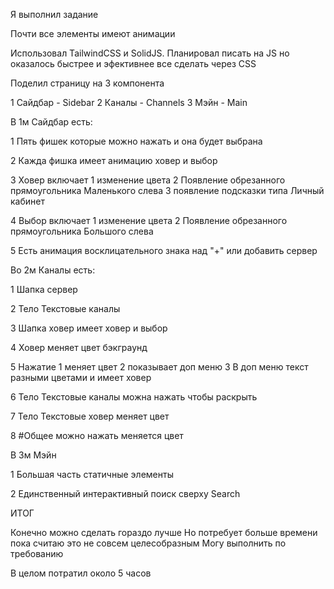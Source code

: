 Я выполнил задание

Почти все элементы имеют анимации


Использовал TailwindCSS и SolidJS. Планировал писать на JS но оказалось быстрее и эфективнее все сделать через CSS 


Поделил страницу на 3 компонента 

1 Сайдбар - Sidebar
2 Каналы - Channels
3 Мэйн - Main


В 1м Сайдбар есть:

1
Пять фишек которые можно нажать и она будет выбрана

2
Кажда фишка имеет анимацию ховер и выбор

3
Ховер включает 
    1 изменение цвета
    2 Появление обрезанного прямоугольника Маленького слева
    3 появление  подсказки типа Личный кабинет

4
Выбор включает
    1 изменение цвета
    2 Появление обрезанного прямоугольника Большого слева

5 Есть анимация восклицательного знака над "+" или добавить сервер






Во 2м Каналы есть:

1
Шапка сервер 

2
Тело Текстовые каналы

3
Шапка ховер имеет ховер и выбор 

4
Ховер меняет цвет бэкграунд

5
Нажатие 
    1 меняет цвет
    2 показывает доп меню
    3 В доп меню текст разными цветами и имеет ховер

6
Тело Текстовые каналы можна нажать чтобы раскрыть

7
Тело Текстовые ховер меняет цвет

8 
#Общее можно нажать меняется цвет








В 3м Мэйн

1
Большая часть статичные элементы

2 
Единственный интерактивный поиск сверху Search
 




ИТОГ

Конечно можно сделать гораздо лучше 
Но потребует больше времени пока считаю это не совсем целесобразным
Могу выполнить по требованию

В целом потратил около 5 часов



